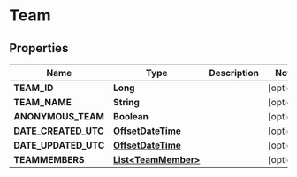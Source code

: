
# Team

## Properties
Name | Type | Description | Notes
------------ | ------------- | ------------- | -------------
**TEAM_ID** | **Long** |  |  [optional]
**TEAM_NAME** | **String** |  |  [optional]
**ANONYMOUS_TEAM** | **Boolean** |  |  [optional]
**DATE_CREATED_UTC** | [**OffsetDateTime**](OffsetDateTime.md) |  |  [optional]
**DATE_UPDATED_UTC** | [**OffsetDateTime**](OffsetDateTime.md) |  |  [optional]
**TEAMMEMBERS** | [**List&lt;TeamMember&gt;**](TeamMember.md) |  |  [optional]




